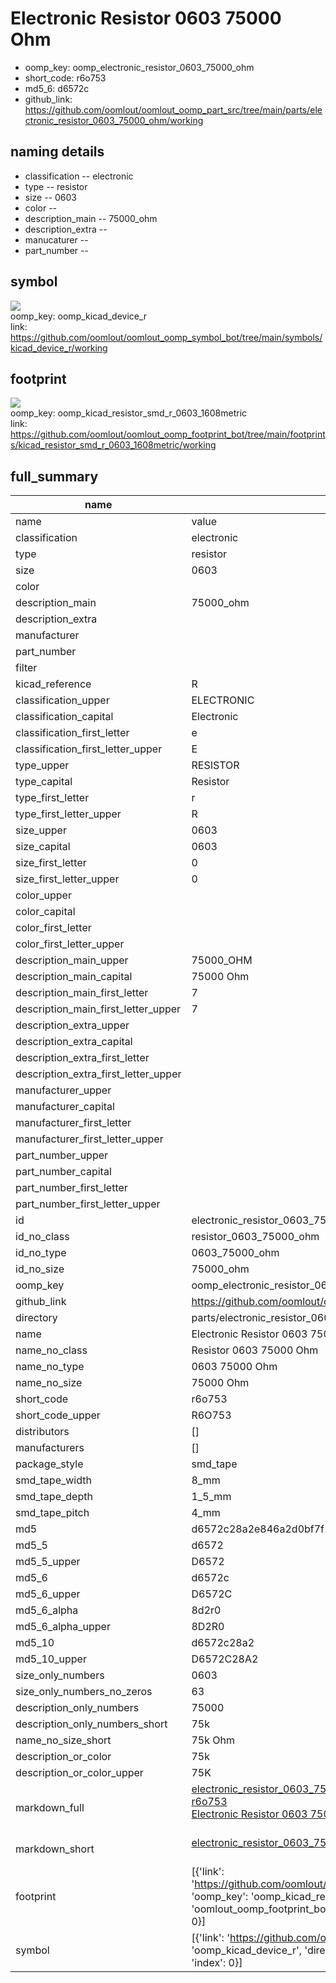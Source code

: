 # Electronic Resistor 0603 75000 Ohm

  
* oomp_key: oomp_electronic_resistor_0603_75000_ohm 
* short_code: r6o753
* md5_6: d6572c  
* github_link: https://github.com/oomlout/oomlout_oomp_part_src/tree/main/parts/electronic_resistor_0603_75000_ohm/working  
## naming details
* classification -- electronic
* type -- resistor
* size -- 0603
* color -- 
* description_main -- 75000_ohm
* description_extra -- 
* manucaturer -- 
* part_number -- 



## symbol

![](symbol/{index}/working/working_600.png)  
oomp_key: oomp_kicad_device_r  
link: https://github.com/oomlout/oomlout_oomp_symbol_bot/tree/main/symbols/kicad_device_r/working  

## footprint

![](footprint/{index}/working/working_600.png)  
oomp_key: oomp_kicad_resistor_smd_r_0603_1608metric  
link: https://github.com/oomlout/oomlout_oomp_footprint_bot/tree/main/footprints/kicad_resistor_smd_r_0603_1608metric/working  

## full_summary
| name | value | 
| --- | --- | 
| name | value | 
| classification | electronic | 
| type | resistor | 
| size | 0603 | 
| color |  | 
| description_main | 75000_ohm | 
| description_extra |  | 
| manufacturer |  | 
| part_number |  | 
| filter |  | 
| kicad_reference | R | 
| classification_upper | ELECTRONIC | 
| classification_capital | Electronic | 
| classification_first_letter | e | 
| classification_first_letter_upper | E | 
| type_upper | RESISTOR | 
| type_capital | Resistor | 
| type_first_letter | r | 
| type_first_letter_upper | R | 
| size_upper | 0603 | 
| size_capital | 0603 | 
| size_first_letter | 0 | 
| size_first_letter_upper | 0 | 
| color_upper |  | 
| color_capital |  | 
| color_first_letter |  | 
| color_first_letter_upper |  | 
| description_main_upper | 75000_OHM | 
| description_main_capital | 75000 Ohm | 
| description_main_first_letter | 7 | 
| description_main_first_letter_upper | 7 | 
| description_extra_upper |  | 
| description_extra_capital |  | 
| description_extra_first_letter |  | 
| description_extra_first_letter_upper |  | 
| manufacturer_upper |  | 
| manufacturer_capital |  | 
| manufacturer_first_letter |  | 
| manufacturer_first_letter_upper |  | 
| part_number_upper |  | 
| part_number_capital |  | 
| part_number_first_letter |  | 
| part_number_first_letter_upper |  | 
| id | electronic_resistor_0603_75000_ohm | 
| id_no_class | resistor_0603_75000_ohm | 
| id_no_type | 0603_75000_ohm | 
| id_no_size | 75000_ohm | 
| oomp_key | oomp_electronic_resistor_0603_75000_ohm | 
| github_link | https://github.com/oomlout/oomlout_oomp_part_src/tree/main/parts/electronic_resistor_0603_75000_ohm/working | 
| directory | parts/electronic_resistor_0603_75000_ohm | 
| name | Electronic Resistor 0603 75000 Ohm | 
| name_no_class | Resistor 0603 75000 Ohm | 
| name_no_type | 0603 75000 Ohm | 
| name_no_size | 75000 Ohm | 
| short_code | r6o753 | 
| short_code_upper | R6O753 | 
| distributors | [] | 
| manufacturers | [] | 
| package_style | smd_tape | 
| smd_tape_width | 8_mm | 
| smd_tape_depth | 1_5_mm | 
| smd_tape_pitch | 4_mm | 
| md5 | d6572c28a2e846a2d0bf7f18edc8cb8b | 
| md5_5 | d6572 | 
| md5_5_upper | D6572 | 
| md5_6 | d6572c | 
| md5_6_upper | D6572C | 
| md5_6_alpha | 8d2r0 | 
| md5_6_alpha_upper | 8D2R0 | 
| md5_10 | d6572c28a2 | 
| md5_10_upper | D6572C28A2 | 
| size_only_numbers | 0603 | 
| size_only_numbers_no_zeros | 63 | 
| description_only_numbers | 75000 | 
| description_only_numbers_short | 75k | 
| name_no_size_short | 75k Ohm | 
| description_or_color | 75k | 
| description_or_color_upper | 75K | 
| markdown_full | [electronic_resistor_0603_75000_ohm](https://github.com/oomlout/oomlout_oomp_part_src/tree/main/parts/electronic_resistor_0603_75000_ohm/working)<br>[r6o753](https://github.com/oomlout/oomlout_oomp_part_src/tree/main/parts/electronic_resistor_0603_75000_ohm/working)<br>[Electronic Resistor 0603 75000 Ohm](https://github.com/oomlout/oomlout_oomp_part_src/tree/main/parts/electronic_resistor_0603_75000_ohm/working)<br><br> | 
| markdown_short | [electronic_resistor_0603_75000_ohm](https://github.com/oomlout/oomlout_oomp_part_src/tree/main/parts/electronic_resistor_0603_75000_ohm/working)<br><br> | 
| footprint | [{'link': 'https://github.com/oomlout/oomlout_oomp_footprint_bot/tree/main/foootprntss/kicad_resistor_smd_r_0603_1608metric', 'oomp_key': 'oomp_kicad_resistor_smd_r_0603_1608metric', 'directory': 'oomlout_oomp_footprint_bot/footprints/kicad_resistor_smd_r_0603_1608metric//working/working.kicad_mod', 'index': 0}] | 
| symbol | [{'link': 'https://github.com/oomlout/oomlout_oomp_symbol_bot/tree/main/symbols/kicad_device_r', 'oomp_key': 'oomp_kicad_device_r', 'directory': 'oomlout_oomp_symbol_bot/symbols/kicad_device_r//working/working.kicad_sym', 'index': 0}] | 
